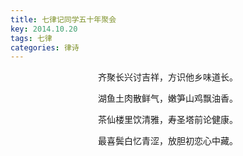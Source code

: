 ```yaml
---
title: 七律记同学五十年聚会
key: 2014.10.20
tags: 七律
categories: 律诗
---
```


<p align="center">齐聚长兴讨吉祥，方识他乡味道长。
</p>
<p align="center">湖鱼土肉散鲜气，嫩笋山鸡飘油香。
</p>
<p align="center">茶仙楼里饮清雅，寿圣塔前论健康。
</p>
<p align="center">最喜鬓白忆青涩，放胆初恋心中藏。
</p>
<p align="center"></br>
</p>
